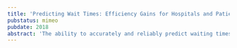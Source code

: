 ```yaml
---
title: 'Predicting Wait Times: Efficiency Gains for Hospitals and Patients'
pubstatus: mimeo
pubdate: 2018
abstract: 'The ability to accurately and reliably predict waiting times at walk-in hospital facilities can increase both patient satisfaction and hospital efficiency via a better management of patient flow. This paper studies the implementation of machine learning (ML) models to predict waiting times at walk-in facilities in the largest public hospital in Chile. Detailed administrative data on date and time, appointment context, patient flow, and current and past examinations was provided by [Saltala](http://landing.saltala.com/), who developed a smartphone application for remote queuing. Several ML algorithms were evaluated to find the most accurate and useful prediction, including neural network, support vector machine, elastic net and multivariate adaptive regression splines. Elastic net performs best among a total of 8 explored models for predicting wait times, and the most important predictors are identified.'
---
```

